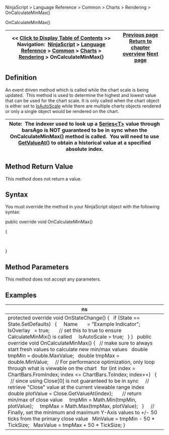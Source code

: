 ﻿
NinjaScript \> Language Reference \> Common \> Charts \> Rendering \> OnCalculateMinMax()

OnCalculateMinMax()

| \<\< [Click to Display Table of Contents](oncalculateminmax.md) \>\> **Navigation:**     [NinjaScript](ninjascript-1.md) \> [Language Reference](language_reference_wip-1.md) \> [Common](common-1.md) \> [Charts](chart-1.md) \> [Rendering](rendering-1.md) \> OnCalculateMinMax() | [Previous page](minvalue-1.md) [Return to chapter overview](rendering-1.md) [Next page](onrender-1.md) |
| --- | --- |
## Definition
An event driven method which is called while the chart scale is being updated.  This method is used to determine the highest and lowest value that can be used for the chart scale. It is only called when the chart object is either set to [IsAutoScale](isautoscale-1.md) while there are multiple charts objects rendered or only a single object would be rendered on the chart.  
 

| Note:  The indexer used to look up a [Series\<T\>](seriest-1.md) value through barsAgo is NOT guaranteed to be in sync when the OnCalculateMinMax() method is called.  You will need to use [GetValueAt()](getvalueat-1.md) to obtain a historical value at a specified absolute index. |
| --- |

## Method Return Value
This method does not return a value.
 
## Syntax
You must override the method in your NinjaScript object with the following syntax:
   

public override void OnCalculateMinMax()  

{  

   

}
 
## Method Parameters
This method does not accept any parameters.
 
## Examples

| ns |
| --- |
| protected override void OnStateChange() {    if (State \=\= State.SetDefaults)    {      Name       \= "Example Indicator";      IsOverlay   \= true;        // set this to true to ensure CalculateMinMix() is called      IsAutoScale \= true;    } }   public override void OnCalculateMinMax() {    // make sure to always start fresh values to calculate new min/max values    double tmpMin \= double.MaxValue;    double tmpMax \= double.MinValue;      // For performance optimization, only loop through what is viewable on the chart    for (int index \= ChartBars.FromIndex; index \<\= ChartBars.ToIndex; index\+\+)    {      // since using Close\[0] is not guaranteed to be in sync      // retrieve "Close" value at the current viewable range index      double plotValue \= Close.GetValueAt(index);        // return min/max of close value      tmpMin \= Math.Min(tmpMin, plotValue);      tmpMax \= Math.Max(tmpMax, plotValue);    }      // Finally, set the minimum and maximum Y\-Axis values to \+/\- 50 ticks from the primary close value    MinValue \= tmpMin \- 50 \* TickSize;    MaxValue \= tmpMax \+ 50 \* TickSize; } |
